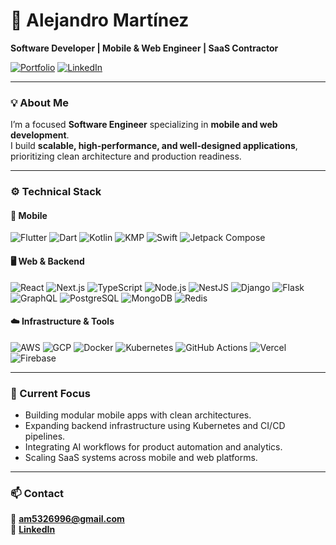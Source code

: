 # 👋 Alejandro Martínez

**Software Developer | Mobile & Web Engineer | SaaS Contractor**

[![Portfolio](https://img.shields.io/badge/Portfolio-000000?style=for-the-badge&logo=vercel&logoColor=white)](https://amm-portfolio.vercel.app)
[![LinkedIn](https://img.shields.io/badge/LinkedIn-0A66C2?style=for-the-badge&logo=linkedin&logoColor=white)](https://www.linkedin.com/in/mmalejandro5/)

---

### 💡 About Me
I’m a focused **Software Engineer** specializing in **mobile and web development**.  
I build **scalable, high-performance, and well-designed applications**, prioritizing clean architecture and production readiness.

---

### ⚙️ Technical Stack

#### 🧩 Mobile
![Flutter](https://img.shields.io/badge/Flutter-02569B?style=flat-square&logo=flutter&logoColor=white)
![Dart](https://img.shields.io/badge/Dart-0175C2?style=flat-square&logo=dart&logoColor=white)
![Kotlin](https://img.shields.io/badge/Kotlin-7F52FF?style=flat-square&logo=kotlin&logoColor=white)
![KMP](https://img.shields.io/badge/KMP-7F52FF?style=flat-square&logo=kotlin&logoColor=white)
![Swift](https://img.shields.io/badge/Swift-FA7343?style=flat-square&logo=swift&logoColor=white)
![Jetpack Compose](https://img.shields.io/badge/Jetpack%20Compose-4285F4?style=flat-square&logo=android&logoColor=white)

#### 🖥️ Web & Backend
![React](https://img.shields.io/badge/React-61DAFB?style=flat-square&logo=react&logoColor=black)
![Next.js](https://img.shields.io/badge/Next.js-000000?style=flat-square&logo=next.js&logoColor=white)
![TypeScript](https://img.shields.io/badge/TypeScript-3178C6?style=flat-square&logo=typescript&logoColor=white)
![Node.js](https://img.shields.io/badge/Node.js-339933?style=flat-square&logo=node.js&logoColor=white)
![NestJS](https://img.shields.io/badge/NestJS-E0234E?style=flat-square&logo=nestjs&logoColor=white)
![Django](https://img.shields.io/badge/Django-092E20?style=flat-square&logo=django&logoColor=white)
![Flask](https://img.shields.io/badge/Flask-000000?style=flat-square&logo=flask&logoColor=white)
![GraphQL](https://img.shields.io/badge/GraphQL-E10098?style=flat-square&logo=graphql&logoColor=white)
![PostgreSQL](https://img.shields.io/badge/PostgreSQL-336791?style=flat-square&logo=postgresql&logoColor=white)
![MongoDB](https://img.shields.io/badge/MongoDB-47A248?style=flat-square&logo=mongodb&logoColor=white)
![Redis](https://img.shields.io/badge/Redis-DC382D?style=flat-square&logo=redis&logoColor=white)

#### ☁️ Infrastructure & Tools
![AWS](https://img.shields.io/badge/AWS-232F3E?style=flat-square&logo=amazon-aws&logoColor=white)
![GCP](https://img.shields.io/badge/GCP-4285F4?style=flat-square&logo=google-cloud&logoColor=white)
![Docker](https://img.shields.io/badge/Docker-2496ED?style=flat-square&logo=docker&logoColor=white)
![Kubernetes](https://img.shields.io/badge/Kubernetes-326CE5?style=flat-square&logo=kubernetes&logoColor=white)
![GitHub Actions](https://img.shields.io/badge/GitHub%20Actions-2088FF?style=flat-square&logo=github-actions&logoColor=white)
![Vercel](https://img.shields.io/badge/Vercel-000000?style=flat-square&logo=vercel&logoColor=white)
![Firebase](https://img.shields.io/badge/Firebase-FFCA28?style=flat-square&logo=firebase&logoColor=black)

---

### 🚀 Current Focus
- Building modular mobile apps with clean architectures.  
- Expanding backend infrastructure using Kubernetes and CI/CD pipelines.  
- Integrating AI workflows for product automation and analytics.  
- Scaling SaaS systems across mobile and web platforms.

---

### 📫 Contact
📧 **am5326996@gmail.com**  
💼 **[LinkedIn](https://www.linkedin.com/in/mmalejandro5/)**  




